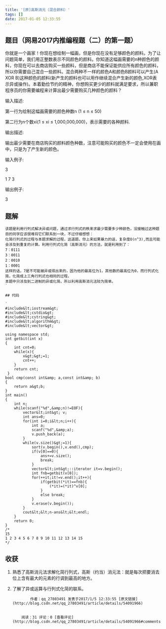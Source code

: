 ```yaml
---
title: '[原]高斯消元（混合颜料）'
tags: []
date: 2017-01-05 12:33:55
---
```


## 题目（网易2017内推编程题（二）的第一题）

你就是一个画家！你现在想绘制一幅画，但是你现在没有足够颜色的颜料。为了让问题简单，我们用正整数表示不同颜色的颜料。你知道这幅画需要的n种颜色的颜料，你现在可以去商店购买一些颜料，但是商店不能保证能供应所有颜色的颜料，所以你需要自己混合一些颜料。混合两种不一样的颜色A和颜色B颜料可以产生(A XOR B)这种颜色的颜料(新产生的颜料也可以用作继续混合产生新的颜色,XOR表示异或操作)。本着勤俭节约的精神，你想购买更少的颜料就满足要求，所以兼职程序员的你需要编程来计算出最少需要购买几种颜色的颜料？  

输入描述: 

第一行为绘制这幅画需要的颜色种数n (1 ≤ n ≤ 50) 

第二行为n个数xi(1 ≤ xi ≤ 1,000,000,000)，表示需要的各种颜料.

输出描述: 

输出最少需要在商店购买的颜料颜色种数，注意可能购买的颜色不一定会使用在画中，只是为了产生新的颜色。

输入例子: 

3 

1 7 3

输出例子: 

3

## 题解

    该题是利用行列式解决异或问题，通过求行列式的秩来求最少需要多少种颜色，没接触过这种题目的同学应该很难将它们联系到一块，不过仔细想想：
    化简行列式的过程与本题求解的过程，这道题，你上来如果暴力的话，复杂度O(n^3),而且可能会涉及到重复的计算。利用行列式化简（高斯消元）的方法，就是利用到了：
    7：0111
    3：0011
    2：0010
    1：0001
    这样的话，7是不可能被异或得出来的，因为他的最高位为1，其他数的最高位为0，而行列式化简，化简成上三角行列式也相同的过程。
    本题中只涉及到二进制的异或化简，所以利用高斯消元法较为简单。
    `

    ## 代码

    `
    #include&lt;iostream&gt;
    #include&lt;cstdio&gt;
    #include&lt;cstring&gt;
    #include&lt;algorithm&gt;
    #include&lt;vector&gt;

    using namespace std;
    int getbit(int x)
    {
        int cnt=0;
        while(x){
            x&gt;&gt;=1;
            cnt++;
        }
        return cnt;
     } 
    bool cmp(const int&amp; a,const int&amp; b)
    {
        return a&gt;b;
    }
    int main()
    {
        int n;
        while(scanf("%d",&amp;n)!=EOF){
            vector&lt;int&gt; v;
            int ans=0;
            for(int i=0;i&lt;n;i++){
                int a;
                scanf("%d",&amp;a);
                v.push_back(a);
            }
            while(v.size()&gt;=1){
                sort(v.begin(),v.end(),cmp);
                if(v[0]==0){
                    ans+=v.size();
                    break;
                }
                vector&lt;int&gt;::iterator it=v.begin();
                int fnb=getbit(v[0]);
                for(++it;it!=v.end();it++){
                    if(getbit(*it)==fnb){
                        (*it)=(*it)^v[0];
                    }
                    else break;
                }
                v.erase(v.begin());
            }
            cout&lt;&lt;n-ans&lt;&lt;endl;
        }
        return 0;
    }
    /*
    15
    1 2 3 4 5 6 7 8 9 10 11 12 13 14 15
    */

## 收获

1.  熟悉了高斯消元法求解化简行列式，高斯（约当）消元法：就是每次把要消去位上含有最大的元素的行调到最高的地方。
2.  了解了异或运算与行列式化简的联系。
            
                作者：qq_27803491 发表于2017/1/5 12:33:55 [原文链接](http://blog.csdn.net/qq_27803491/article/details/54091966)
            
            
            阅读：31 评论：0 [查看评论](http://blog.csdn.net/qq_27803491/article/details/54091966#comments)
            